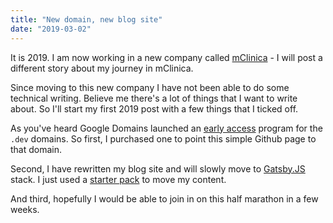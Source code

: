 ```yaml
---
title: "New domain, new blog site"
date: "2019-03-02"
---
```


It is 2019. I am now working in a new company called [mClinica](https://mclinica.com/) - I will post a different story about my journey in mClinica.

Since moving to this new company I have not been able to do some technical writing. Believe me there's a lot of things that I want to write about. So I'll start my first 2019 post with a few things that I ticked off.

As you've heard Google Domains launched an [early access](https://domains.google/tld/dev/) program for the `.dev` domains. So first, I purchased one to point this simple Github page to that domain. 

Second, I have rewritten my blog site and will slowly move to [Gatsby.JS](https://www.gatsbyjs.org/) stack. I just used a [starter pack](https://github.com/gatsbyjs/gatsby-starter-blog) to move my content.

And third, hopefully I would be able to join in on this half marathon in a few weeks.
